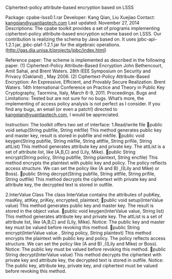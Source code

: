 Ciphertext-policy attribute-based encryption based on LSSS

Package: cpabe-lsss0.1.rar
Developer: Kang Qian, Liu Xuejiao
Contact: kangqian@yuantiaotech.com 
Last updated: November 27, 2014
Descriptions: 
The cpabe toolkit provides a set of programs implementing ciphertext-policy attribute-based encryption scheme based on LSSS. Our contribution is realizing the schema by Java based on. It uses jpbc-api-1.2.1.jar, jpbc-plaf-1.2.1.jar for the algebraic operations. (http://gas.dia.unisa.it/projects/jpbc/index.html)

Reference paper:
The scheme is implemented as described in the following paper. 
(1) Ciphertext-Policy Attribute-Based Encryption 
John Bethencourt, Amit Sahai, and Brent Waters. 28th IEEE Symposium on Security and Privacy (Oakland) , May 2006. 
(2) Ciphertext-Policy Attribute-Based Encryption: An Expressive, Efficient, and Provably 	Secure Realization. Brent Waters. 14th International Conference on Practice and Theory in Public Key Cryptography, Taormina, Italy, March 6-9, 2011. Proceedings.
Bugs and Limitations:
Tested but are not sure for no bugs. What’s more, the implementing of access policy analysis is not perfect as I consider. If you find any bugs, an email (or even a patch!) directed to kangqian@yuantiaotech.com, I would be appreciated.

Instruction:
The toolkit offers two set of interface:
1.Read/write file
public void setup(String pubfile, String mkfile)
This method generates public key and master key, result is stored in pubfile and mkfile.
public void keygen(String pubfile, String mkfile, String attfile, String prifile, String attList)
This method generates attribute key and private key. The attList is a set of attribute list, like (A,B,C) and (Lily, Mike).
public String encrypt(String policy, String pubfile, String plaintext, String encfile)
This method encrypts the plaintext with public key and policy. The policy reflects access structure. We can set the policy like (A and B) ,((Lily and Mike) or Boss).
public String decrypt(String pubfile, String attfile, String prifile, String outfile)
	This method decrypts the ciphertext with private key and attribute key, the decrypted text is stored in outfile.

2.InterValue Class
The class InterValue contains the attributes of pubKey, masKey, attKey, priKey, encrypted, plaintext;
public void setup(InterValue value)
This method generates public key and master key. The result is stored in the object value.
public void keygen(InterValue value, String list)
	This method generates attribute key and private key. The attList is a set of attribute list, like (A,B,C) and (Lily, Mike).
Notice: The public key and master key must be valued before revoking this method.
public String encrypt(InterValue value , String policy, String plaintext)
This method encrypts the plaintext with public key and policy. The policy reflects access structure. We can set the policy like (A and B) ,((Lily and Mike) or Boss). 
Notice: The public key must be valued before revoking this method.
public String decrypt(InterValue value)
	This method decrypts the ciphertext with private key and attribute key, the decrypted text is stored in outfile.
Notice: The public key, attribute key, private key, and ciphertext must be valued before revoking this method.
